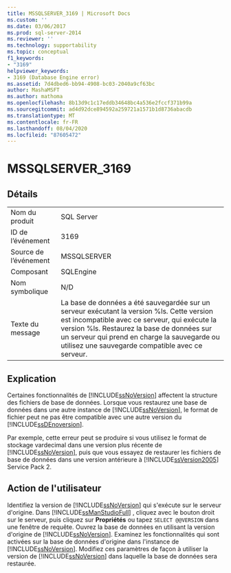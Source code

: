 ```yaml
---
title: MSSQLSERVER_3169 | Microsoft Docs
ms.custom: ''
ms.date: 03/06/2017
ms.prod: sql-server-2014
ms.reviewer: ''
ms.technology: supportability
ms.topic: conceptual
f1_keywords:
- "3169"
helpviewer_keywords:
- 3169 (Database Engine error)
ms.assetid: 7d4dbed6-bb94-4908-bc03-2040a9cf63bc
author: MashaMSFT
ms.author: mathoma
ms.openlocfilehash: 8b13d9c1c17eddb34648bc4a536e2fccf371b99a
ms.sourcegitcommit: ad4d92dce894592a259721a1571b1d8736abacdb
ms.translationtype: MT
ms.contentlocale: fr-FR
ms.lasthandoff: 08/04/2020
ms.locfileid: "87605472"
---
```

# <a name="mssqlserver_3169"></a>MSSQLSERVER_3169
    
## <a name="details"></a>Détails  
  
|||  
|-|-|  
|Nom du produit|SQL Server|  
|ID de l’événement|3169|  
|Source de l’événement|MSSQLSERVER|  
|Composant|SQLEngine|  
|Nom symbolique|N/D|  
|Texte du message|La base de données a été sauvegardée sur un serveur exécutant la version %ls. Cette version est incompatible avec ce serveur, qui exécute la version %ls. Restaurez la base de données sur un serveur qui prend en charge la sauvegarde ou utilisez une sauvegarde compatible avec ce serveur.|  
  
## <a name="explanation"></a>Explication  
 Certaines fonctionnalités de [!INCLUDE[ssNoVersion](../../includes/ssnoversion-md.md)] affectent la structure des fichiers de base de données. Lorsque vous restaurez une base de données dans une autre instance de [!INCLUDE[ssNoVersion](../../includes/ssnoversion-md.md)], le format de fichier peut ne pas être compatible avec une autre version du [!INCLUDE[ssDEnoversion](../../includes/ssdenoversion-md.md)].  
  
 Par exemple, cette erreur peut se produire si vous utilisez le format de stockage vardecimal dans une version plus récente de [!INCLUDE[ssNoVersion](../../includes/ssnoversion-md.md)], puis que vous essayez de restaurer les fichiers de base de données dans une version antérieure à [!INCLUDE[ssVersion2005](../../includes/ssversion2005-md.md)] Service Pack 2.  
  
## <a name="user-action"></a>Action de l'utilisateur  
 Identifiez la version de [!INCLUDE[ssNoVersion](../../includes/ssnoversion-md.md)] qui s'exécute sur le serveur d'origine. Dans [!INCLUDE[ssManStudioFull](../../includes/ssmanstudiofull-md.md)] , cliquez avec le bouton droit sur le serveur, puis cliquez sur **Propriétés** ou tapez `SELECT @@VERSION` dans une fenêtre de requête. Ouvrez la base de données en utilisant la version d'origine de [!INCLUDE[ssNoVersion](../../includes/ssnoversion-md.md)]. Examinez les fonctionnalités qui sont activées sur la base de données d'origine dans l'instance de [!INCLUDE[ssNoVersion](../../includes/ssnoversion-md.md)]. Modifiez ces paramètres de façon à utiliser la version de [!INCLUDE[ssNoVersion](../../includes/ssnoversion-md.md)] dans laquelle la base de données sera restaurée.  
  
  
